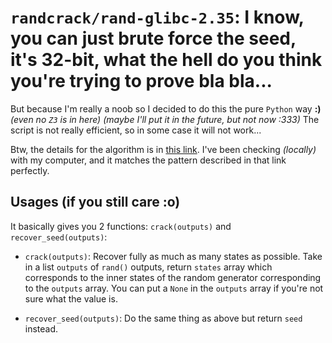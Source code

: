 # `randcrack/rand-glibc-2.35`: I know, you can just brute force the seed, it's 32-bit, what the hell do you think you're trying to prove bla bla...

But because I'm really a noob so I decided to do this the pure `Python` way **:)** *(even no `Z3` is in here)* *(maybe I'll put it in the future, but not now :333)* The script is not really efficient, so in some case it will not work...

Btw, the details for the algorithm is in [this link](https://www.mscs.dal.ca/~selinger/random). I've been checking *(locally)* with my computer, and it matches the pattern described in that link perfectly.

## Usages (if you still care :o)
It basically gives you 2 functions: `crack(outputs)` and `recover_seed(outputs)`:
- `crack(outputs)`: Recover fully as much as many states as possible. Take in a list `outputs` of `rand()` outputs, return `states` array which corresponds to the inner states of the random generator corresponding to the `outputs` array. You can put a `None` in the `outputs` array if you're not sure what the value is.

- `recover_seed(outputs)`: Do the same thing as above but return `seed` instead.